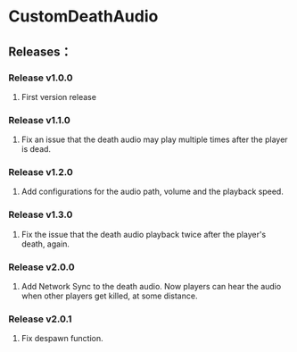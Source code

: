 # CustomDeathAudio
## Releases：
### Release v1.0.0
1. First version release

### Release v1.1.0
1. Fix an issue that the death audio may play multiple times after the player is dead.

### Release v1.2.0
1. Add configurations for the audio path, volume and the playback speed.

### Release v1.3.0
1. Fix the issue that the death audio playback twice after the player's death, again.

### Release v2.0.0
1. Add Network Sync to the death audio. Now players can hear the audio when other players get killed, at some distance.

### Release v2.0.1
1. Fix despawn function.